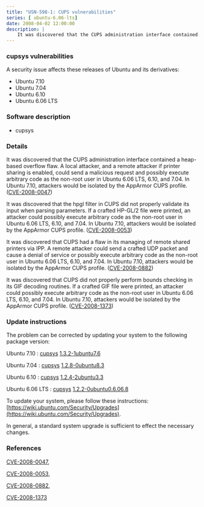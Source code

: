 ```yaml
---
title: "USN-598-1: CUPS vulnerabilities"
series: [ ubuntu-6.06-lts]
date: 2008-04-02 12:00:00
description: |
    It was discovered that the CUPS administration interface contained a heap- based overflow flaw. A local attacker, and a remote attacker if printer sharing is enabled, could send a malicious request and possibly execute arbitrary code as the non-root user in Ubuntu 6.06 LTS, 6.10, and 7.04. In Ubuntu 7.10, attackers would be isolated by the AppArmor CUPS profile. ([CVE-2008-0047](http://people.ubuntu.com/~ubuntu-security/cve/CVE-2008-0047))
--- 
```

 
 


### cupsys vulnerabilities

A security issue affects these releases of Ubuntu and its derivatives:

* Ubuntu 7.10
* Ubuntu 7.04
* Ubuntu 6.10
* Ubuntu 6.06 LTS

### Software description

* cupsys 

### Details

It was discovered that the CUPS administration interface contained a heap- based overflow flaw. A local attacker, and a remote attacker if printer sharing is enabled, could send a malicious request and possibly execute arbitrary code as the non-root user in Ubuntu 6.06 LTS, 6.10, and 7.04. In Ubuntu 7.10, attackers would be isolated by the AppArmor CUPS profile. ([CVE-2008-0047](http://people.ubuntu.com/~ubuntu-security/cve/CVE-2008-0047))

It was discovered that the hpgl filter in CUPS did not properly validate its input when parsing parameters. If a crafted HP-GL/2 file were printed, an attacker could possibly execute arbitrary code as the non-root user in Ubuntu 6.06 LTS, 6.10, and 7.04. In Ubuntu 7.10, attackers would be isolated by the AppArmor CUPS profile. ([CVE-2008-0053](http://people.ubuntu.com/~ubuntu-security/cve/CVE-2008-0053))

It was discovered that CUPS had a flaw in its managing of remote shared printers via IPP. A remote attacker could send a crafted UDP packet and cause a denial of service or possibly execute arbitrary code as the non-root user in Ubuntu 6.06 LTS, 6.10, and 7.04. In Ubuntu 7.10, attackers would be isolated by the AppArmor CUPS profile. ([CVE-2008-0882](http://people.ubuntu.com/~ubuntu-security/cve/CVE-2008-0882))

It was discovered that CUPS did not properly perform bounds checking in its GIF decoding routines. If a crafted GIF file were printed, an attacker could possibly execute arbitrary code as the non-root user in Ubuntu 6.06 LTS, 6.10, and 7.04. In Ubuntu 7.10, attackers would be isolated by the AppArmor CUPS profile. ([CVE-2008-1373](http://people.ubuntu.com/~ubuntu-security/cve/CVE-2008-1373)) 

### Update instructions

The problem can be corrected by updating your system to the following package version:

Ubuntu 7.10
 : [cupsys](https://launchpad.net/ubuntu/+source/cupsys) <span> [1.3.2-1ubuntu7.6](https://launchpad.net/ubuntu/+source/cupsys/1.3.2-1ubuntu7.6) </span> 

Ubuntu 7.04
 : [cupsys](https://launchpad.net/ubuntu/+source/cupsys) <span> [1.2.8-0ubuntu8.3](https://launchpad.net/ubuntu/+source/cupsys/1.2.8-0ubuntu8.3) </span> 

Ubuntu 6.10
 : [cupsys](https://launchpad.net/ubuntu/+source/cupsys) <span> [1.2.4-2ubuntu3.3](https://launchpad.net/ubuntu/+source/cupsys/1.2.4-2ubuntu3.3) </span> 

Ubuntu 6.06 LTS
 : [cupsys](https://launchpad.net/ubuntu/+source/cupsys) <span> [1.2.2-0ubuntu0.6.06.8](https://launchpad.net/ubuntu/+source/cupsys/1.2.2-0ubuntu0.6.06.8) </span> 

To update your system, please follow these instructions: [https://wiki.ubuntu.com/Security/Upgrades](https://wiki.ubuntu.com/Security/Upgrades).

In general, a standard system upgrade is sufficient to effect the necessary changes. 

### References

 
 [CVE-2008-0047](http://people.ubuntu.com/~ubuntu-security/cve/CVE-2008-0047), 

 [CVE-2008-0053](http://people.ubuntu.com/~ubuntu-security/cve/CVE-2008-0053), 

 [CVE-2008-0882](http://people.ubuntu.com/~ubuntu-security/cve/CVE-2008-0882), 

 [CVE-2008-1373](http://people.ubuntu.com/~ubuntu-security/cve/CVE-2008-1373)
 

